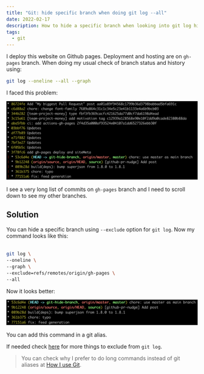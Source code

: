 ```yaml
---
title: "Git: hide specific branch when doing git log --all"
date: 2022-02-17
description: How to hide a specific branch when looking into git log history.
tags:
  - git
---
```


I deploy this website on Github pages. Deployment and hosting are on `gh-pages` branch.
When doing my usual check of branch status and history using:

```bash
git log --oneline --all --graph
```

I faced this problem:

![git-gh-pages-branch](/git-gh-pages-branch.png)

I see a very long list of commits on `gh-pages` branch and I need to scroll down to see my other branches.

## Solution

You can hide a specific branch using `--exclude` option for `git log`. Now my command looks like this:

```bash

git log \
--oneline \
--graph \
--exclude=refs/remotes/origin/gh-pages \
--all
```

Now it looks better:

![git-hide-gh-pages-branch](/git-hide-gh-pages-branch.png)

You can add this command in a git alias.

If needed check [here](https://stackoverflow.com/questions/9437182/git-show-all-branches-but-not-stashes-in-log) for more things to exclude from `git log`.

> You can check why I prefer to do long commands instead of git aliases at [How I use Git](/how-i-use-git).